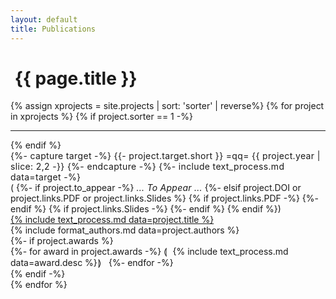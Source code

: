 ```yaml
---
layout: default
title: Publications
---
```

<main id="main" class="site-main">    
    <h1 class="title-small-caps"> <i style="font-size:0.8em;" class="fa fa-fw fa-copy"></i>&nbsp;{{ page.title }}</h1>
    {% assign xprojects = site.projects  | sort: 'sorter' | reverse%}
    {% for project in xprojects %}
    {% if project.sorter == 1 -%}
     <hr>
    {% endif %}
        <div class='paper-table flex-container'>
            <div  class='paper-left'>
                <span style='letter-spacing: 0.025em;' class='target'>
                {%- capture target -%}
                    {{- project.target.short }} =qq= {{ project.year | slice: 2,2 -}}
                {%- endcapture -%}
                {%- include text_process.md data=target -%}
                </span><br>
                <div class='icons'>(
                {%- if project.to_appear -%}
                <em style='letter-spacing: 0.25px;'>... To Appear ...</em>
                {%- elsif project.DOI or project.links.PDF or project.links.Slides %}
                    <a href='{{ project.url }}#bibtex-citation'><i class='fas fa-fw fa-sm fa-quote-left'></i></a>
                    {% if project.links.PDF -%}
                    <a href='{% include text_process.md data=project.links.PDF %}'><i class='far fa-sm fa-file-pdf'></i></a>
                    {%- endif %}
                    {% if project.links.Slides -%}
                    <a href='{% include text_process.md data=project.links.Slides %}'><i class='fas fa-sm fa-fw fa-desktop'></i></a>
                    {%- endif %}
                {% endif %})</div>
            </div>
            <div class='paper-right'>
                <div>
                <a class='title highlighted' href='{{ project.url }}'>{% include text_process.md data=project.title %}</a><br>
                <div class='authors'>{% include format_authors.md data=project.authors %}</div>
                 {%- if project.awards %}
                    <div class='awards color-accent'>
                    {%- for award in project.awards -%}
                        &loang;&hairsp;<i class='fas fa-fw fa-sm fa-{{ award.icon }}'></i>&nbsp; {% include text_process.md data=award.desc %}&hairsp;&roang; &nbsp;
                    {%- endfor -%}
                    </div>
                {% endif -%}
                </div>
            </div>
        </div>
    {% endfor %}
</main><!-- .site-main -->